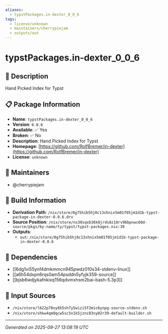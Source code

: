 ```yaml
---
aliases:
  - typstPackages.in-dexter_0_0_6
tags:
  - license/unknown
  - maintainers/cherrypiejam
  - outputs/out
---
```


# typstPackages.in-dexter_0_0_6

## 📝 Description

Hand Picked Index for Typst

## 📋 Package Information

- **Name**: `typstPackages.in-dexter_0_0_6`
- **Version**: `0.0.6`
- **Available**: ✅ Yes
- **Broken**: ✅ No
- **Description**: Hand Picked Index for Typst
- **Homepage**: [https://github.com/RolfBremer/in-dexter](https://github.com/RolfBremer/in-dexter)
- **License**: `unknown`
## 👥 Maintainers

- @cherrypiejam


## 🔧 Build Information

- **Derivation Path**: `/nix/store/0g75hib5hj0c13shnix5m01f05jm1d1b-typst-package-in-dexter-0.0.6.drv`
- **Source Position**: `/nix/store/ns30sqxb36k8jrds8z18rv96bpnwc60d-source/pkgs/by-name/ty/typst/typst-packages.nix:39`
- **Outputs**:
  - `out`:  `/nix/store/0g75hib5hj0c13shnix5m01f05jm1d1b-typst-package-in-dexter-0.0.6`

## 🔗 Dependencies

- [[6dg1vi55ynf4dmkmmcn945pwdz010s34-stdenv-linux]]
- [[a6h54dxpn6rqs0am54psddn5yfyjk359-source]]
- [[bjsb6wdjykafnkixq156qdvmxhsm2bai-bash-5.3p3]]

## 📁 Input Sources

- `/nix/store/l622p70vy8k5sh7y5wizi5f2mic6ynpg-source-stdenv.sh`
- `/nix/store/shkw4qm9qcw5sc5n1k5jznc83ny02r39-default-builder.sh`

---
*Generated on 2025-09-27 13:08:19 UTC*
